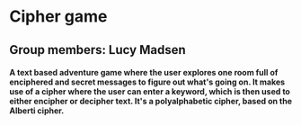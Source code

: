 # Cipher game
## Group members: Lucy Madsen
#### A text based adventure game where the user explores one room full of enciphered and secret messages to figure out what's going on. It makes use of a cipher where the user can enter a keyword, which is then used to either encipher or decipher text. It's a polyalphabetic cipher, based on the Alberti cipher.

